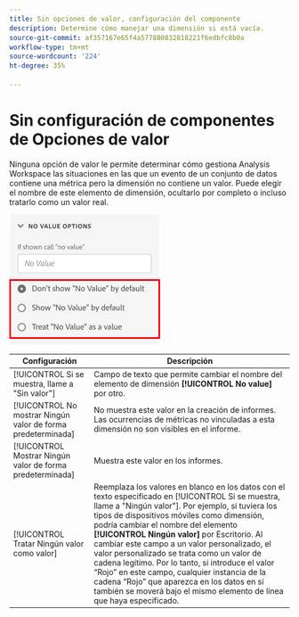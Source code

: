 ```yaml
---
title: Sin opciones de valor, configuración del componente
description: Determine cómo manejar una dimensión si está vacía.
source-git-commit: af357167e65f4a577880832818221f6edbfc8b0a
workflow-type: tm+mt
source-wordcount: '224'
ht-degree: 35%

---
```



# Sin configuración de componentes de Opciones de valor

Ninguna opción de valor le permite determinar cómo gestiona Analysis Workspace las situaciones en las que un evento de un conjunto de datos contiene una métrica pero la dimensión no contiene un valor. Puede elegir el nombre de este elemento de dimensión, ocultarlo por completo o incluso tratarlo como un valor real.

![Sin opciones de valor](../assets/no-value-options.png)

| Configuración | Descripción |
| --- | --- |
| [!UICONTROL Si se muestra, llame a &quot;Sin valor&quot;] | Campo de texto que permite cambiar el nombre del elemento de dimensión **[!UICONTROL No value]** por otro. |
| [!UICONTROL No mostrar Ningún valor de forma predeterminada] | No muestra este valor en la creación de informes. Las ocurrencias de métricas no vinculadas a esta dimensión no son visibles en el informe. |
| [!UICONTROL Mostrar Ningún valor de forma predeterminada] | Muestra este valor en los informes. |
| [!UICONTROL Tratar Ningún valor como valor] | Reemplaza los valores en blanco en los datos con el texto especificado en [!UICONTROL Si se muestra, llame a &quot;Ningún valor&quot;]. Por ejemplo, si tuviera los tipos de dispositivos móviles como dimensión, podría cambiar el nombre del elemento **[!UICONTROL Ningún valor]** por Escritorio. Al cambiar este campo a un valor personalizado, el valor personalizado se trata como un valor de cadena legítimo. Por lo tanto, si introduce el valor “Rojo” en este campo, cualquier instancia de la cadena “Rojo” que aparezca en los datos en sí también se moverá bajo el mismo elemento de línea que haya especificado. |
